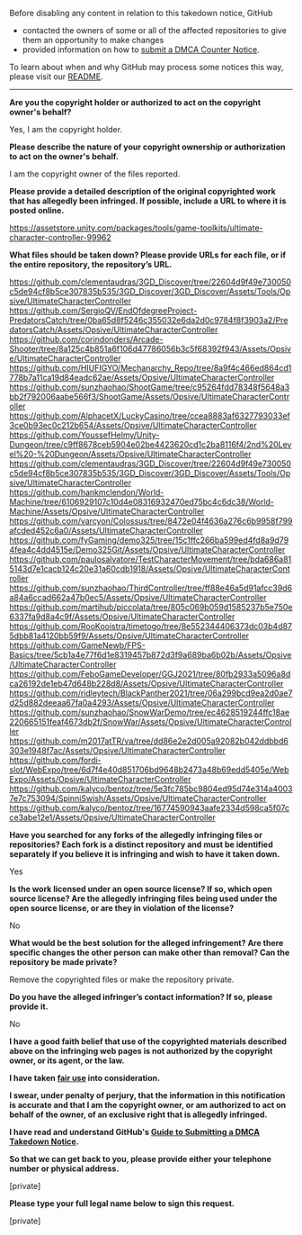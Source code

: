 Before disabling any content in relation to this takedown notice, GitHub
- contacted the owners of some or all of the affected repositories to give them an opportunity to make changes
- provided information on how to [submit a DMCA Counter Notice](https://docs.github.com/en/articles/guide-to-submitting-a-dmca-counter-notice).

To learn about when and why GitHub may process some notices this way, please visit our [README](https://github.com/github/dmca/blob/master/README.md).

---

**Are you the copyright holder or authorized to act on the copyright owner's behalf?**

Yes, I am the copyright holder.

**Please describe the nature of your copyright ownership or authorization to act on the owner's behalf.**

I am the copyright owner of the files reported.

**Please provide a detailed description of the original copyrighted work that has allegedly been infringed. If possible, include a URL to where it is posted online.**

https://assetstore.unity.com/packages/tools/game-toolkits/ultimate-character-controller-99962

**What files should be taken down? Please provide URLs for each file, or if the entire repository, the repository’s URL.**

https://github.com/clementaudras/3GD_Discover/tree/22604d9f49e730050c5de94cf8b5ce307835b535/3GD_Discover/3GD_Discover/Assets/Tools/Opsive/UltimateCharacterController  
https://github.com/SergioQV/EndOfdegreeProject-PredatorsCatch/tree/0ba65d8f5246c355032e6da2d0c9784f8f3903a2/PredatorsCatch/Assets/Opsive/UltimateCharacterController  
https://github.com/corindonders/Arcade-Shooter/tree/8a125c4b851a6f106d47786056b3c5f68392f943/Assets/Opsive/UltimateCharacterController  
https://github.com/HIUFIGYO/Mechanarchy_Repo/tree/8a9f4c466ed864cd1778b7a11ca19d84eadc62ae/Assets/Opsive/UltimateCharacterController  
https://github.com/sunzhaohao/ShootGame/tree/c95264fdd78348f5648a3bb2f792006aabe566f3/ShootGame/Assets/Opsive/UltimateCharacterController  
https://github.com/AlphacetX/LuckyCasino/tree/ccea8883af6327793033ef3ce0b93ec0c212b654/Assets/Opsive/UltimateCharacterController  
https://github.com/YoussefHelmy/Unity-Dungeon/tree/c9ff8678ceb5904e02be4423620cd1c2ba8116f4/2nd%20Level%20-%20Dungeon/Assets/Opsive/UltimateCharacterController  
https://github.com/clementaudras/3GD_Discover/tree/22604d9f49e730050c5de94cf8b5ce307835b535/3GD_Discover/3GD_Discover/Assets/Tools/Opsive/UltimateCharacterController  
https://github.com/hankmclendon/World-Machine/tree/6106929107c10d4e08316932470ed75bc4c6dc38/World-Machine/Assets/Opsive/UltimateCharacterController  
https://github.com/varcyon/Colossus/tree/8472e04f4636a276c6b9958f799afcded452c6a0/Assets/UltimateCharacterController  
https://github.com/fyGaming/demo325/tree/15c1ffc266ba599ed4fd8a9d794fea4c4dd4515e/Demo325Git/Assets/Opsive/UltimateCharacterController  
https://github.com/paulosalvatore/TestCharacterMovement/tree/bda686a815143d7e1cacb124c20e31a60cdb1918/Assets/Opsive/UltimateCharacterController  
https://github.com/sunzhaohao/ThirdController/tree/ff88e46a5d91afcc39d6a84a6ccad662a47b0ec5/Assets/Opsive/UltimateCharacterController  
https://github.com/martihub/piccolata/tree/805c069b059d1585237b5e750e6337fa9d8a4c9f/Assets/Opsive/UltimateCharacterController  
https://github.com/RooKooistra/timetogo/tree/8e552344406373dc03b4d875dbb81a4120bb59f9/Assets/Opsive/UltimateCharacterController  
https://github.com/GameNewb/FPS-Basics/tree/5cb1a4e77f6d1e8319457b872d3f9a689ba6b02b/Assets/Opsive/UltimateCharacterController  
https://github.com/FeboGameDeveloper/GGJ2021/tree/80fb2933a5096a8dca26192de1eb47d648b228d8/Assets/Opsive/UltimateCharacterController  
https://github.com/ridleytech/BlackPanther2021/tree/06a299bcd9ea2d0ae7d25d882deeaa67fa0a4293/Assets/Opsive/UltimateCharacterController  
https://github.com/sunzhaohao/SnowWarDemo/tree/ec4628519244ffc18ae220665151feaf4673db2f/SnowWar/Assets/Opsive/UltimateCharacterController  
https://github.com/m2017atTR/va/tree/dd86e2e2d005a92082b042ddbbd6303e1948f7ac/Assets/Opsive/UltimateCharacterController  
https://github.com/fordi-slot/WebExpo/tree/6d7f4e40d851706bd9648b2473a48b69edd5405e/WebExpo/Assets/Opsive/UltimateCharacterController  
https://github.com/kalyco/bentoz/tree/5e3fc785bc9804ed95d74e314a40037e7c753094/SpinniSwish/Assets/Opsive/UltimateCharacterController  
https://github.com/kalyco/bentoz/tree/16774590943aafe2334d598ca5f07cce3abe12e1/Assets/Opsive/UltimateCharacterController

**Have you searched for any forks of the allegedly infringing files or repositories? Each fork is a distinct repository and must be identified separately if you believe it is infringing and wish to have it taken down.**

Yes

**Is the work licensed under an open source license? If so, which open source license? Are the allegedly infringing files being used under the open source license, or are they in violation of the license?**

No

**What would be the best solution for the alleged infringement? Are there specific changes the other person can make other than removal? Can the repository be made private?**

Remove the copyrighted files or make the repository private.

**Do you have the alleged infringer’s contact information? If so, please provide it.**

No

**I have a good faith belief that use of the copyrighted materials described above on the infringing web pages is not authorized by the copyright owner, or its agent, or the law.**

**I have taken <a href="https://www.lumendatabase.org/topics/22">fair use</a> into consideration.**

**I swear, under penalty of perjury, that the information in this notification is accurate and that I am the copyright owner, or am authorized to act on behalf of the owner, of an exclusive right that is allegedly infringed.**

**I have read and understand GitHub's <a href="https://docs.github.com/articles/guide-to-submitting-a-dmca-takedown-notice/">Guide to Submitting a DMCA Takedown Notice</a>.**

**So that we can get back to you, please provide either your telephone number or physical address.**

[private]

**Please type your full legal name below to sign this request.**

[private]
